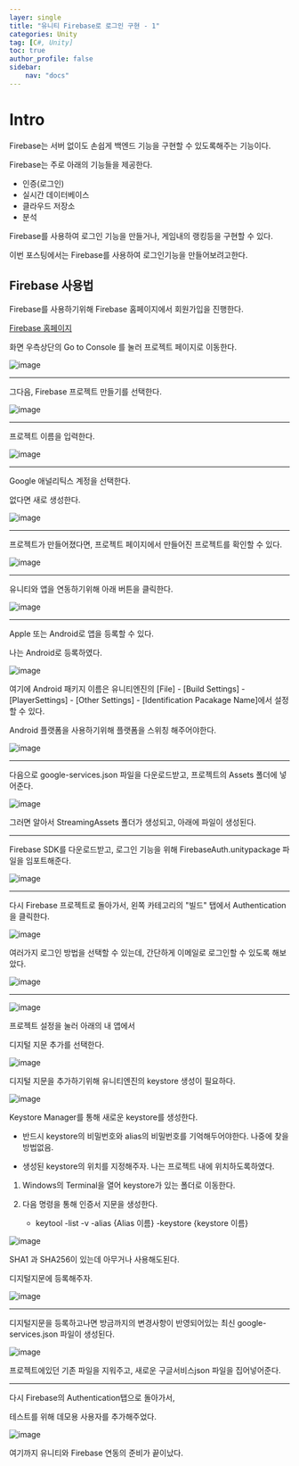 ```yaml
---
layer: single
title: "유니티 Firebase로 로그인 구현 - 1"
categories: Unity
tag: [C#, Unity]
toc: true
author_profile: false
sidebar: 
    nav: "docs"
---
```



# Intro

Firebase는 서버 없이도 손쉽게 백엔드 기능을 구현할 수 있도록해주는 기능이다.

Firebase는 주로 아래의 기능들을 제공한다.

- 인증(로그인)
- 실시간 데이터베이스
- 클라우드 저장소
- 분석


Firebase를 사용하여 로그인 기능을 만들거나, 게임내의 랭킹등을 구현할 수 있다.

이번 포스팅에서는 Firebase를 사용하여 로그인기능을 만들어보려고한다.


## Firebase 사용법

Firebase를 사용하기위해 Firebase 홈페이지에서 회원가입을 진행한다.

[Firebase 홈페이지](https://firebase.google.com/?hl=ko)

화면 우측상단의 Go to Console 를 눌러 프로젝트 페이지로 이동한다.

![image](/images/2025/2025-06-26/capture_1.PNG)

---

그다음, Firebase 프로젝트 만들기를 선택한다.

![image](/images/2025/2025-06-26/capture_2.PNG)

---

프로젝트 이름을 입력한다.

![image](/images/2025/2025-06-26/capture_3.PNG)

---

Google 애널리틱스 계정을 선택한다. 

없다면 새로 생성한다.

![image](/images/2025/2025-06-26/capture_4.PNG)

---

프로젝트가 만들어졌다면, 프로젝트 페이지에서 만들어진 프로젝트를 확인할 수 있다.

![image](/images/2025/2025-06-26/capture_5.PNG)


---

유니티와 앱을 연동하기위해 아래 버튼을 클릭한다.

![image](/images/2025/2025-06-26/capture_6.PNG)

---

Apple 또는 Android로 앱을 등록할 수 있다.

나는 Android로 등록하였다.

![image](/images/2025/2025-06-26/capture_7.PNG)

여기에 Android 패키지 이름은 유니티엔진의 [File] - [Build Settings] - [PlayerSettings] - [Other Settings] - [Identification Pacakage Name]에서 설정할 수 있다.

Android 플랫폼을 사용하기위해 플랫폼을 스위칭 해주어야한다.

![image](/images/2025/2025-06-26/capture_8.PNG)

---

다음으로 google-services.json 파일을 다운로드받고, 프로젝트의 Assets 폴더에 넣어준다.

![image](/images/2025/2025-06-26/capture_9.PNG)

그러면 알아서 StreamingAssets 폴더가 생성되고, 아래에 파일이 생성된다.

---

Firebase SDK를 다운로드받고, 로그인 기능을 위해 FirebaseAuth.unitypackage 파일을 임포트해준다.

![image](/images/2025/2025-06-26/capture_10.PNG)

---

다시 Firebase 프로젝트로 돌아가서, 왼쪽 카테고리의 "빌드" 탭에서 Authentication 을 클릭한다.

![image](/images/2025/2025-06-26/capture_11.PNG)

여러가지 로그인 방법을 선택할 수 있는데, 간단하게 이메일로 로그인할 수 있도록 해보았다.

![image](/images/2025/2025-06-26/capture_12.PNG)

---

![image](/images/2025/2025-06-26/capture_13.PNG)

프로젝트 설정을 눌러 아래의 내 앱에서

디지털 지문 추가를 선택한다.

![image](/images/2025/2025-06-26/capture_14.PNG)

디지털 지문을 추가하기위해 유니티엔진의 keystore 생성이 필요하다.

![image](/images/2025/2025-06-26/capture_15.PNG)

Keystore Manager를 통해 새로운 keystore를 생성한다.

- 반드시 keystore의 비밀번호와 alias의 비밀번호를 기억해두어야한다. 나중에 찾을 방법없음.

- 생성된 keystore의 위치를 지정해주자. 나는 프로젝트 내에 위치하도록하였다.


1. Windows의 Terminal을 열어 keystore가 있는 폴더로 이동한다.

2. 다음 명령을 통해 인증서 지문을 생성한다.
    - keytool -list -v -alias {Alias 이름} -keystore {keystore 이름}

![image](/images/2025/2025-06-26/capture_16.PNG)

SHA1 과 SHA256이 있는데 아무거나 사용해도된다.

디지털지문에 등록해주자.

![image](/images/2025/2025-06-26/capture_17.PNG)

---

디지털지문을 등록하고나면 방금까지의 변경사항이 반영되어있는 최신 google-services.json 파일이 생성된다.

![image](/images/2025/2025-06-26/capture_18.PNG)

프로젝트에있던 기존 파일을 지워주고, 새로운 구글서비스json 파일을 집어넣어준다.

---

다시 Firebase의 Authentication탭으로 돌아가서,

테스트를 위해 데모용 사용자를 추가해주었다.

![image](/images/2025/2025-06-26/capture_19.PNG)


여기까지 유니티와 Firebase 연동의 준비가 끝이났다.

